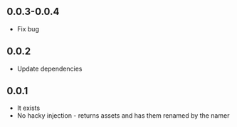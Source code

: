 ## 0.0.3-0.0.4
- Fix bug
## 0.0.2
- Update dependencies
## 0.0.1
- It exists
- No hacky injection - returns assets and has them renamed by the namer